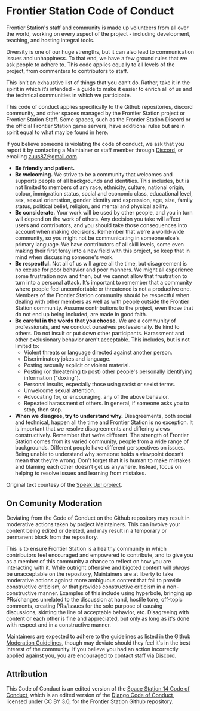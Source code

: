 # Frontier Station Code of Conduct

Frontier Station's staff and community is made up volunteers from all over the world, working on every aspect of the project - including development, teaching, and hosting integral tools.

Diversity is one of our huge strengths, but it can also lead to communication issues and unhappiness. To that end, we have a few ground rules that we ask people to adhere to. This code applies equally to all levels of the project, from commenters to contributors to staff.

This isn’t an exhaustive list of things that you can’t do. Rather, take it in the spirit in which it’s intended - a guide to make it easier to enrich all of us and the technical communities in which we participate.

This code of conduct applies specifically to the Github repositories, discord community, and other spaces managed by the Frontier Station project or Frontier Station Staff. Some spaces, such as the Frontier Station Discord or the official Frontier Station game servers, have additional rules but are in spirit equal to what may be found in here.

If you believe someone is violating the code of conduct, we ask that you report it by contacting a Maintainer or staff member through [Discord](https://discord.gg/frontier), or emailing [zuus87@gmail.com](mailto:zuus87@gmail.com).

- **Be friendly and patient.**
- **Be welcoming.** We strive to be a community that welcomes and supports people of all backgrounds and identities. This includes, but is not limited to members of any race, ethnicity, culture, national origin, colour, immigration status, social and economic class, educational level, sex, sexual orientation, gender identity and expression, age, size, family status, political belief, religion, and mental and physical ability.
- **Be considerate.** Your work will be used by other people, and you in turn will depend on the work of others. Any decision you take will affect users and contributors, and you should take those consequences into account when making decisions. Remember that we're a world-wide community, so you might not be communicating in someone else's primary language. We have contributors of all skill levels, some even making their first foray into a new field with this project, so keep that in mind when discussing someone's work.
- **Be respectful.** Not all of us will agree all the time, but disagreement is no excuse for poor behavior and poor manners. We might all experience some frustration now and then, but we cannot allow that frustration to turn into a personal attack. It’s important to remember that a community where people feel uncomfortable or threatened is not a productive one. Members of the Frontier Station community should be respectful when dealing with other members as well as with people outside the Frontier Station community. Assume contributions to the project, even those that do not end up being included, are made in good faith.
- **Be careful in the words that you choose.** We are a community of professionals, and we conduct ourselves professionally. Be kind to others. Do not insult or put down other participants. Harassment and other exclusionary behavior aren't acceptable. This includes, but is not limited to:
  - Violent threats or language directed against another person.
  - Discriminatory jokes and language.
  - Posting sexually explicit or violent material.
  - Posting (or threatening to post) other people's personally identifying information ("doxing").
  - Personal insults, especially those using racist or sexist terms.
  - Unwelcome sexual attention.
  - Advocating for, or encouraging, any of the above behavior.
  - Repeated harassment of others. In general, if someone asks you to stop, then stop.
- **When we disagree, try to understand why.** Disagreements, both social and technical, happen all the time and Frontier Station is no exception. It is important that we resolve disagreements and differing views constructively. Remember that we’re different. The strength of Frontier Station comes from its varied community, people from a wide range of backgrounds. Different people have different perspectives on issues. Being unable to understand why someone holds a viewpoint doesn’t mean that they’re wrong. Don’t forget that it is human to make mistakes and blaming each other doesn’t get us anywhere. Instead, focus on helping to resolve issues and learning from mistakes.

Original text courtesy of the [Speak Up! project](http://web.archive.org/web/20141109123859/http://speakup.io/coc.html).

## On Comunity Moderation

Deviating from the Code of Conduct on the Github repository may result in moderative actions taken by project Maintainers. This can involve your content being edited or deleted, and may result in a temporary or permanent block from the repository.

This is to ensure Frontier Station is a healthy community in which contributors feel encouraged and empowered to contribute, and to give you as a member of this community a chance to reflect on how you are interacting with it. While outright offensive and bigoted content will *always* be unacceptable on the repository, Maintainers are at liberty to take moderative actions against more ambiguous content that fail to provide constructive criticism, or that provides constructive criticism in a non-constructive manner. Examples of this include using hyperbole, bringing up PRs/changes unrelated to the discussion at hand, hostile tone, off-topic comments, creating PRs/Issues for the sole purpose of causing discussions, skirting the line of acceptable behavior, etc. Disagreeing with content or each other is fine and appreciated, but only as long as it's done with respect and in a constructive manner.

Maintainers are expected to adhere to the guidelines as listed in the [Github Moderation Guidelines](https://docs.spacestation14.com/en/general-development/github-moderation-guidelines.html), though may deviate should they feel it's in the best interest of the community. If you believe you had an action incorrectly applied against you, you are encouraged to contact staff via [Discord](https://discord.gg/frontier).

## Attribution

This Code of Conduct is an edited version of the [Space Station 14 Code of Conduct](https://github.com/space-wizards/space-station-14/blob/master/CODE_OF_CONDUCT.md), which is an edited version of the [Django Code of Conduct](https://www.djangoproject.com/conduct/), licensed under CC BY 3.0, for the Frontier Station Github repository.
